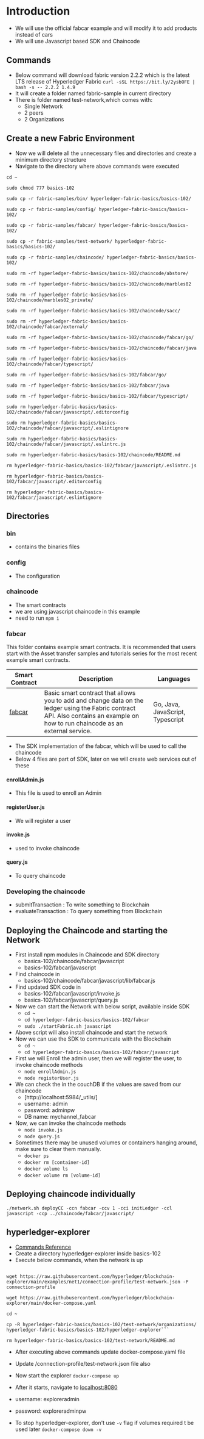 # Introduction

- We will use the official fabcar example and will modify it to add products instead of cars
- We will use Javascript based SDK and Chaincode

## Commands

- Below command will download fabric version 2.2.2 which is the latest LTS release of Hyperledger Fabric
  `curl -sSL https://bit.ly/2ysbOFE | bash -s -- 2.2.2 1.4.9`
- It will create a folder named fabric-sample in current directory
- There is folder named test-network,which comes with:
  - Single Network
  - 2 peers
  - 2 Organizations

## Create a new Fabric Environment

- Now we will delete all the unnecessary files and directories and create a minimum directory structure
- Navigate to the directory where above commands were executed

`cd ~`

`sudo chmod 777 basics-102`

`sudo cp -r fabric-samples/bin/ hyperledger-fabric-basics/basics-102/`

`sudo cp -r fabric-samples/config/ hyperledger-fabric-basics/basics-102/`

`sudo cp -r fabric-samples/fabcar/ hyperledger-fabric-basics/basics-102/`

`sudo cp -r fabric-samples/test-network/ hyperledger-fabric-basics/basics-102/`

`sudo cp -r fabric-samples/chaincode/ hyperledger-fabric-basics/basics-102/`

`sudo rm -rf hyperledger-fabric-basics/basics-102/chaincode/abstore/`

`sudo rm -rf hyperledger-fabric-basics/basics-102/chaincode/marbles02`

`sudo rm -rf hyperledger-fabric-basics/basics-102/chaincode/marbles02_private/`

`sudo rm -rf hyperledger-fabric-basics/basics-102/chaincode/sacc/`

`sudo rm -rf hyperledger-fabric-basics/basics-102/chaincode/fabcar/external/`

`sudo rm -rf hyperledger-fabric-basics/basics-102/chaincode/fabcar/go/`

`sudo rm -rf hyperledger-fabric-basics/basics-102/chaincode/fabcar/java`

`sudo rm -rf hyperledger-fabric-basics/basics-102/chaincode/fabcar/typescript/`

`sudo rm -rf hyperledger-fabric-basics/basics-102/fabcar/go/`

`sudo rm -rf hyperledger-fabric-basics/basics-102/fabcar/java`

`sudo rm -rf hyperledger-fabric-basics/basics-102/fabcar/typescript/`

`sudo rm hyperledger-fabric-basics/basics-102/chaincode/fabcar/javascript/.editorconfig`

`sudo rm hyperledger-fabric-basics/basics-102/chaincode/fabcar/javascript/.eslintignore`

`sudo rm hyperledger-fabric-basics/basics-102/chaincode/fabcar/javascript/.eslintrc.js`

`sudo rm hyperledger-fabric-basics/basics-102/chaincode/README.md`

`rm hyperledger-fabric-basics/basics-102/fabcar/javascript/.eslintrc.js`

`rm hyperledger-fabric-basics/basics-102/fabcar/javascript/.editorconfig`

`rm hyperledger-fabric-basics/basics-102/fabcar/javascript/.eslintignore`

## Directories

### bin

- contains the binaries files

### config

- The configuration

### chaincode

- The smart contracts
- we are using javascript chaincode in this example
- need to run `npm i`

### fabcar

This folder contains example smart contracts. It is recommended that users start with the Asset transfer samples and tutorials series for the most recent example smart contracts.

| **Smart Contract** | **Description**                                                                                                                                                                   | **Languages**                    |
| ------------------ | --------------------------------------------------------------------------------------------------------------------------------------------------------------------------------- | -------------------------------- |
| [fabcar](fabcar)   | Basic smart contract that allows you to add and change data on the ledger using the Fabric contract API. Also contains an example on how to run chaincode as an external service. | Go, Java, JavaScript, Typescript |

- The SDK implementation of the fabcar, which will be used to call the chaincode
- Below 4 files are part of SDK, later on we will create web services out of these

#### enrollAdmin.js

- This file is used to enroll an Admin

#### registerUser.js

- We will register a user

#### invoke.js

- used to invoke chaincode

#### query.js

- To query chaincode

### Developing the chaincode

- submitTransaction : To write something to Blockchain
- evaluateTransaction : To query something from Blockchain

## Deploying the Chaincode and starting the Network

- First install npm modules in Chaincode and SDK directory
  - basics-102/chaincode/fabcar/javascript
  - basics-102/fabcar/javascript
- Find chaincode in
  - basics-102/chaincode/fabcar/javascript/lib/fabcar.js
- Find updated SDK code in
  - basics-102/fabcar/javascript/invoke.js
  - basics-102/fabcar/javascript/query.js
- Now we can start the Network with below script, available inside SDK
  - `cd ~`
  - `cd hyperledger-fabric-basics/basics-102/fabcar`
  - `sudo ./startFabric.sh javascript`
- Above script will also install chaincode and start the network
- Now we can use the SDK to communicate with the Blockchain
  - `cd ~`
  - `cd hyperledger-fabric-basics/basics-102/fabcar/javascript`
- First we will Enroll the admin user, then we will register the user, to invoke chaincode methods
  - `node enrollAdmin.js`
  - `node registerUser.js`
- We can check the in the couchDB if the values are saved from our chaincode
  - [http://localhost:5984/_utils/]
  - username: admin
  - password: adminpw
  - DB name: mychannel_fabcar
- Now, we can invoke the chaincode methods
  - `node invoke.js`
  - `node query.js`
- Sometimes there may be unused volumes or containers hanging around, make sure to clear them manually.
  - `docker ps`
  - `docker rm [container-id]`
  - `docker volume ls`
  - `docker volume rm [volume-id]`

## Deploying chaincode individually

`./network.sh deployCC -ccn fabcar -ccv 1 -cci initLedger -ccl javascript -ccp ../chaincode/fabcar/javascript/`

## hyperledger-explorer

- [Commands Reference](https://github.com/hyperledger/blockchain-explorer)
- Create a directory hyperledger-explorer inside basics-102
- Execute below commands, when the network is up

````wget https://raw.githubusercontent.com/hyperledger/blockchain-explorer/main/examples/net1/config.json

wget https://raw.githubusercontent.com/hyperledger/blockchain-explorer/main/examples/net1/connection-profile/test-network.json -P connection-profile

wget https://raw.githubusercontent.com/hyperledger/blockchain-explorer/main/docker-compose.yaml

cd ~

cp -R hyperledger-fabric-basics/basics-102/test-network/organizations/ hyperledger-fabric-basics/basics-102/hyperledger-explorer```

rm hyperledger-fabric-basics/basics-102/test-network/README.md
````

- After executing above commands update docker-compose.yaml file
- Update /connection-profile/test-network.json file also
- Now start the explorer
  `docker-compose up`

- After it starts, navigate to [localhost:8080](http://localhost:8080/#/)
- username: exploreradmin
- password: exploreradminpw

- To stop hyperledger-explorer, don't use `-v` flag if volumes required t be used later
  `docker-compose down -v`
